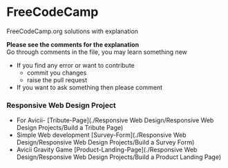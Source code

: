 # FreeCodeCamp

FreeCodeCamp.org solutions with explanation

**Please see the comments for the explanation**  
Go through comments in the file, you may learn something new

-   If you find any error or want to contribute
    -   commit you changes
    -   raise the pull request
-   If you want to ask something then please comment

### Responsive Web Design Project

-   For Avicii- [Tribute-Page](./Responsive Web Design/Responsive Web Design Projects/Build a Tribute Page)
-   Simple Web development [Survey-Form](./Responsive Web Design/Responsive Web Design Projects/Build a Survey Form)
-   Avicii Gravity Game [Product-Landing-Page](./Responsive Web Design/Responsive Web Design Projects/Build a Product Landing Page)
